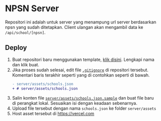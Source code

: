 # NPSN Server

Repositori ini adalah untuk server yang menampung url server berdasarkan npsn yang sudah ditetapkan. Client ulangan akan mengambil data ke `/api/school/[npsn]`.

## Deploy

1. Buat repositori baru menggunakan template, [klik disini](https://github.com/new?template_name=enpitsu-npsn-server&template_owner=reacto11mecha). Lengkapi nama dan klik buat.
2. Jika proses sudah selesai, edit file [`.gitignore`](.gitignore) di repositori tersebut. Komentari baris terakhir seperti yang di contohkan seperti di bawah.
   ```diff
   - server/assets/schools.json
   + # server/assets/schools.json
   ```
3. Salin konten file [`server/assets/schools.json.sample`](server/assets/schools.json.sample) dan buat file baru di perangkat lokal. Sesuaikan isi dengan keadaan sebenarnya.
4. Upload file tersebut dengan nama `schools.json` ke folder `server/assets`
5. Host asset tersebut di https://vercel.com
